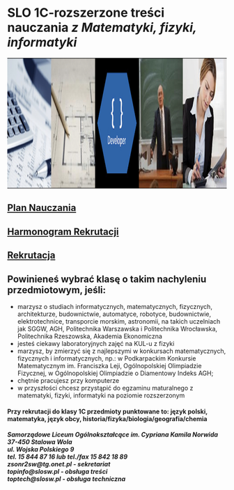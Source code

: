 
<html lang="pl">
<head>
	<meta charset="utf-8"/>


	

</head>
<body>
<h1 id="kluska"><strong>SLO 1C</strong>-rozszerzone treści nauczania<strong><em> z Matematyki, fizyki, informatyki</em></strong></h1>
<img src="https://raw.githubusercontent.com/Adus64/rek2020v1/master/Grafika%20web.%20(31.05.2020%2C%207_52%20AM).png"/ width=1000 height=300>
<div id="tekst">
<h2><a href="http://mt.slosw.pl/plany/1C.pdf" target="_blank"> Plan Nauczania </a> </h2>
<h2><a href="http://mt.slosw.pl/Harmonogram.pdf" target="_blank"> Harmonogram Rekrutacji </a> </h2>
<h2><a href="https://podkarpacie.edu.com.pl/kandydat/app/offer_pg.html" target="_blank"> Rekrutacja </a> </h2>

<h2><strong>Powinieneś wybrać klasę o takim nachyleniu przedmiotowym, jeśli:</strong> </br></h2>
<ul id="kebs">
<li> marzysz o studiach informatycznych, matematycznych, fizycznych, architekturze,
budownictwie, automatyce, robotyce, budownictwie, elektrotechnice, transporcie morskim,
astronomii, na takich uczelniach jak SGGW, AGH, Politechnika Warszawska i Politechnika
Wrocławska, Politechnika Rzeszowska, Akademia Ekonomiczna</li> 
<li>jesteś ciekawy laboratoryjnych zajęć na KUL-u z fizyki</li>
<li>marzysz, by zmierzyć się z najlepszymi w konkursach matematycznych, fizycznych
i informatycznych, np.: w Podkarpackim Konkursie Matematycznym im. Franciszka Leji,
Ogólnopolskiej Olimpiadzie Fizycznej, w Ogólnopolskiej Olimpiadzie o Diamentowy
Indeks AGH;
</li>
<li>chętnie pracujesz przy komputerze</li>
<li>w przyszłości chcesz przystąpić do egzaminu maturalnego z matematyki, fizyki, informatyki
na poziomie rozszerzonym</li>
</ul>
<h4 id="csdeusjaw">Przy rekrutacji do klasy 1C przedmioty punktowane to: język polski, matematyka,
język obcy, historia/fizyka/biologia/geografia/chemia</h4>
<h5>Samorządowe Liceum Ogólnokształcące im. Cypriana Kamila Norwida</br>
37-450 Stalowa Wola</br>
ul. Wojska Polskiego 9</br>
tel. 15 844 87 16 lub tel./fax 15 842 18 89</br>
zsonr2sw@tg.onet.pl - sekretariat</br>
topinfo@slosw.pl - obsługa treści</br>
toptech@slosw.pl - obsługa techniczna</h5>

</div>
</body>
</html>
